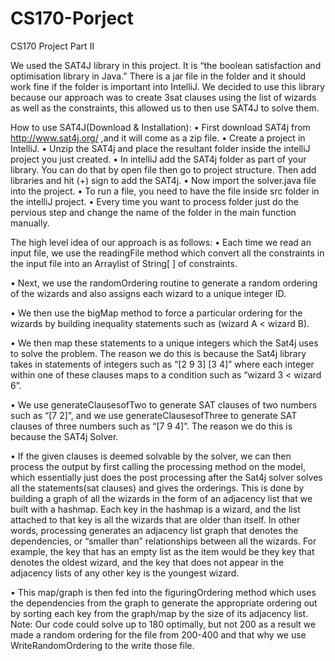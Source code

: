 # CS170-Porject
CS170 Project Part II 

We used the SAT4J library in this project. It is “the boolean satisfaction and optimisation library in Java.” There is a jar file in the folder and it should work fine if the folder is important into IntelliJ. We decided to use this library because our approach was to create 3sat clauses using the list of wizards as well as the constraints, this allowed us to then use SAT4J  to solve them.

How to use SAT4J(Download & Installation):
•	First download SAT4j from http://www.sat4j.org/ ,and it will come as a zip file.
•	Create a project in IntelliJ.
•	Unzip the SAT4j and place the resultant folder inside the intelliJ project you just created.
•	In intelliJ add the SAT4j folder as part of your library. You can do that by open file then go to project structure. Then add libraries and hit (+) sign to add the SAT4j.
•	Now import the solver.java file into the project.
•	To run a file, you need to have the file inside src folder in the intelliJ project.
•	Every time you want to process folder just do the pervious step and change the name of the folder in the main function manually.  

The high level idea of our approach is as follows: 
•	Each time we read an input file, we use the readingFile method which convert all the constraints in the input file into an Arraylist of String[ ] of constraints.

•	Next, we use the randomOrdering routine to generate a random ordering of the wizards and also assigns each wizard to a unique integer ID. 

•	We then use the bigMap method to force a particular ordering for the wizards by building inequality statements such as (wizard A < wizard B). 

•	We then map these statements to a unique integers which the Sat4j uses to solve the problem. The reason we do this is because the Sat4j library takes in statements of integers such as “[2 9 3] [3 4]” where each integer within one of these clauses maps to a condition such as “wizard 3 < wizard 6”. 

•	We use generateClausesofTwo to generate SAT clauses of two numbers such as “[7 2]”, and we use generateClausesofThree to generate SAT clauses of three numbers such as “[7 9 4]”. The reason we do this is because the SAT4j Solver. 

•	If the given clauses is deemed solvable by the solver, we can then process the output by first calling the processing method on the model, which essentially just does the post processing after the Sat4j solver solves all the statements(sat clauses) and gives the orderings. This is done by building a graph of all the wizards in the form of an adjacency list that we built with a hashmap. Each key in the hashmap is a wizard, and the list attached to that key is all the wizards that are older than itself. In other words, processing generates an adjacency list graph that denotes the dependencies, or “smaller than” relationships between all the wizards. For example, the key that has an empty list as the item would be they key that denotes the oldest wizard, and the key that does not appear in the adjacency lists of any other key is the youngest wizard. 

•	This map/graph is then fed into the figuringOrdering method which uses the dependencies from the graph to generate the appropriate ordering out by sorting each key from the graph/map by the size of its adjacency list. 
Note:
Our code could solve up to 180 optimally, but not 200 as a result we made a random ordering for the file from 200-400 and that why we use WriteRandomOrdering to the write those file. 








